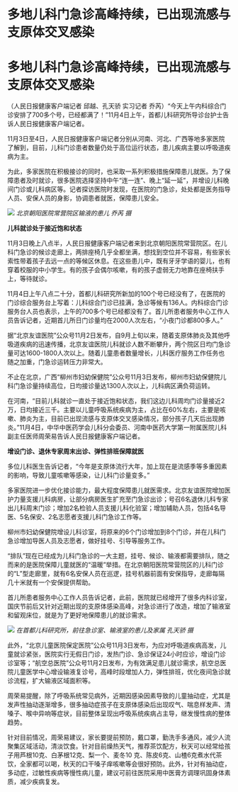# 多地儿科门急诊高峰持续，已出现流感与支原体交叉感染

# 多地儿科门急诊高峰持续，已出现流感与支原体交叉感染

（人民日报健康客户端记者 邱越、孔天骄 实习记者
乔芮）“今天上午内科综合门诊安排了700多个号，已经都满了！”11月4日上午，首都儿科研究所导诊台护士告诉人民日报健康客户端记者。

11月3日至4日，人民日报健康客户端记者分别从河南、河北、广西等地多家医院了解到，目前，儿科门诊患者数量仍处于高位运行状态，患儿疾病主要以呼吸道疾病为主。

为此，多家医院在积极接诊的同时，也采取一系列积极措施保障患儿就医。为了保障患者及时就诊，很多医院选择坚持中午“连一连”、晚上“延一延”，并增设儿科晚间门诊或儿科病区等。记者探访医院时发现，在医院的门急诊，处处都是医务指导人员、安保人员的身影，协调患者就医，保障患儿安全。

![](https://inews.gtimg.com/om_bt/OLhdbXcsVpMVqGD3DlkzXpb4QRaBf4NX8eEwIX9nFiREoAA/1000)
_北京朝阳医院常营院区输液的患儿 乔芮 摄_

**儿科就诊处于接近饱和状态**

11月3日晚上八点半，人民日报健康客户端记者来到北京朝阳医院常营院区。在儿科门急诊的候诊走廊上，两排座椅几乎全都坐满，想找到空位并不容易，有些家长索性带着孩子去远一点的等候区休息。在这些患儿中，既有牙牙学语的婴儿，也有穿着校服的中小学生。有的孩子会偶尔咳嗽，有的孩子虚弱无力地靠在座椅扶手上，等待就诊。

11月4日上午八点二十分，首都儿科研究所新加的100个号已经没有了，在医院的门诊综合服务台上写着：儿科综合门诊已挂满，急诊等候有136人。内科综合门诊服务台人员也表示，上午的700多个号已经都没有了。首儿所患者服务中心工作人员告诉记者，近期首儿所日门诊量均在2000人次左右，“小夜门诊都800多人。”

据“北京友谊医院”公众号11月2日发布，自9月上旬以来，随着支原体肺炎及其他呼吸道疾病的迅速传播，北京友谊医院儿科就诊人数不断攀升，两个院区日均门急诊量可达1600-1800人次以上。随着儿童患者数量增长，儿科医疗服务工作任务也随之加重，门急诊运转压力非常大。

不止在北京，广西“柳州市妇幼保健院”公众号11月3日发布，柳州市妇幼保健院儿科门急诊量持续高位，日均接诊量达1300人次以上，儿科病区满负荷运转。

在河南，“目前儿科就诊一直处于接近饱和状态，我们这边儿科周均门诊量接近2万，日均接近三千。主要以儿童呼吸系统疾病为主，占比在60%左右，主要是咳嗽、肺炎为主，目前已出现流感与支原体交叉感染情况，部分孩子几天后出现肺炎。”11月4日，中华中医药学会儿科分会委员、河南中医药大学第一附属医院儿科副主任医师周荣易告诉人民日报健康客户端记者。

**增设门诊、退休专家周末出诊、弹性排班保障就医**

多位儿科医生告诉记者，“今年是支原体流行大年，加上现在是流感季等多重因素的影响，导致儿童咳嗽等感染，让儿科门诊量变多。”

多家医院进一步优化接诊能力，最大程度保障患儿就医需求。北京友谊医院增加医护力量支援儿科病房，让部分病房医生扩充至门急诊出诊；号召6名退休儿科专家出儿科周末门诊；增加2名检验人员支援儿科化验室；增加辅助人员，包括4名导医、5名保安、2名志愿者支援儿科门急诊工作等。

柳州市妇幼保健院增设儿科诊室，将原来的6个门诊增加到8个门诊，并在儿科门急诊增加导医人员及志愿者，做好挂号、引导等服务工作。

“排队”现在已经成为儿科门急诊的一大主题，挂号、候诊、输液都需要排队，随之而来的是医院保障儿童就医的“温暖”举措。在北京朝阳医院常营院区的儿科门诊的“L”型走廊里，就有6名安保人员在巡逻，挂号机器前面有安保指导，走廊每隔几十米就有一个安保提供帮助。

首儿所患者服务中心工作人员告诉记者，此前，医院就已经增开了很多内科诊室，国庆节前后又针对近期出现的支原体感染高峰，对急诊进行了改造，增加了输液室和留观床位，就是为了更好地保障患儿的就诊需求。

![](https://inews.gtimg.com/om_bt/O1ZvA0vqeCNYos1ABq5RdHGDCkYqiOA8rkFsrY9j8eSLUAA/1000)
_在首都儿科研究所，前往急诊室、输液室的患儿及家属 孔天骄 摄_

此外，“北京儿童医院保定医院”公众号11月3日发布，为应对呼吸道疾病高发，儿童就诊紧张，医院实行无假日门诊，发热门诊、急诊保证24小时应诊，增设门诊诊室等；“航空总医院”公众号11月2日发布，为有效满足患儿就诊需求，航空总医院儿童医学中心增设输液复诊号，高峰时段增加人力，弹性排班，优化夜间急诊就诊流程，扩大输液区域面积等。

周荣易提醒，除了呼吸系统常见病外，近期因感染因素导致的儿童抽动症，尤其是发声性抽动逐渐增多，很多抽动症孩子在支原体感染后出现叹气、喘息样发声、清嗓子、喉中异响等症状，目前整体呈现出呼吸系统疾病占主导，继发慢性病的整体趋势。

针对目前情况，周荣易建议，家长要提前预防，戴口罩，勤洗手多通风，减少人流聚集区域活动，清淡饮食。针对目前燥热天气，推荐茶饮配方，秋天可以经常给孩子用芦根10克、白茅根12克、梨一个、麦冬10
克、陈皮6克、山楂6克煮水代茶饮，全家都可以喝，秋天的口干嗓子痒咳嗽等会很好预防。此外，针对有抽动症，多动症，过敏性疾病等慢性病儿童，建议可前往医院采用中医膏方调理巩固身体素质，减少疾病复发。


